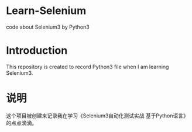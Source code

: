 # Learn-Selenium
code about Selenium3 by Python3

Introduction
============
This repository is created to record Python3 file when I am learning Selenium3.


说明
===
这个项目被创建来记录我在学习《Selenium3自动化测试实战 基于Python语言》的点点滴滴。
